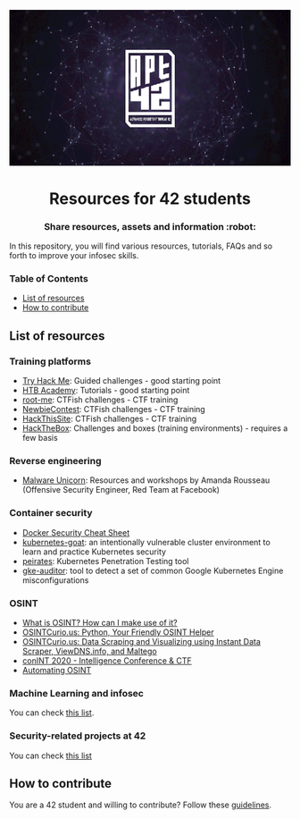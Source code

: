 <p align="center">
  <img src="assets/apt42_banner.png" alt="APT42 logo" />
</p>

<h1 align="center">
  Resources for 42 students
</h1>
<h3 align="center">
  Share resources, assets and information :robot:
</h3>

In this repository, you will find various resources, tutorials, FAQs and so forth to improve your infosec skills.

### Table of Contents

- [List of resources](#list-of-resources)
- [How to contribute](#how-to-contribute)

## List of resources

### Training platforms

- [Try Hack Me](https://tryhackme.com/): Guided challenges - good starting point
- [HTB Academy](https://academy.hackthebox.eu/): Tutorials - good starting point
- [root-me](https://www.root-me.org/): CTFish challenges - CTF training
- [NewbieContest](https://www.newbiecontest.org/): CTFish challenges - CTF training
- [HackThisSite](https://www.hackthissite.org/): CTFish challenges - CTF training
- [HackTheBox](https://www.hackthebox.eu/): Challenges and boxes (training environments) - requires a few basis

### Reverse engineering

- [Malware Unicorn](https://malwareunicorn.org/): Resources and workshops by Amanda Rousseau (Offensive Security Engineer, Red Team at Facebook)

### Container security

- [Docker Security Cheat Sheet](https://cheatsheetseries.owasp.org/cheatsheets/Docker_Security_Cheat_Sheet.html)
- [kubernetes-goat](https://github.com/madhuakula/kubernetes-goat): an intentionally vulnerable cluster environment to learn and practice Kubernetes security
- [peirates](https://github.com/inguardians/peirates): Kubernetes Penetration Testing tool
- [gke-auditor](https://github.com/google/gke-auditor): tool to detect a set of common Google Kubernetes Engine misconfigurations

### OSINT

- [What is OSINT? How can I make use of it?](https://securitytrails.com/blog/what-is-osint-how-can-i-make-use-of-it)
- [OSINTCurio.us: Python, Your Friendly OSINT Helper](https://osintcurio.us/2018/12/25/python-your-friendly-osint-helper/)
- [OSINTCurio.us: Data Scraping and Visualizing using Instant Data Scraper, ViewDNS.info, and Maltego](https://osintcurio.us/2020/04/15/data-scraping-and-visualizing-using-instant-data-scraper-viewdns-info-and-maltego/)
- [conINT 2020 - Intelligence Conference & CTF](https://www.youtube.com/channel/UCBtSOceclpKcvunVNw82tFQ/)
- [Automating OSINT](http://www.automatingosint.com/blog/)

### Machine Learning and infosec

You can check [this list](ml_for_infosec.md).

### Security-related projects at 42

You can check [this list](projects_at_42.md)

## How to contribute

You are a 42 student and willing to contribute? Follow these [guidelines](CONTRIBUTING.md).
